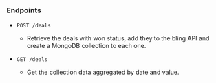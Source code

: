 ### Endpoints

- `POST /deals`
    - Retrieve the deals with won status, add they to the bling API and create a MongoDB collection to each one.

- `GET /deals`
    - Get the collection data aggregated by date and value.